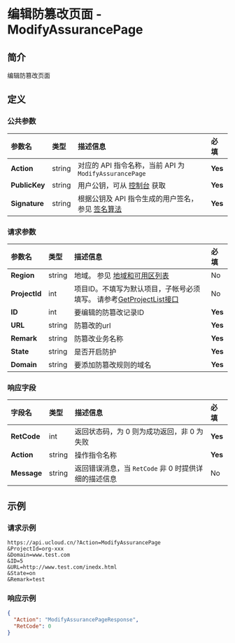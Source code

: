 # 编辑防篡改页面 - ModifyAssurancePage

## 简介

编辑防篡改页面








## 定义

### 公共参数

| 参数名 | 类型 | 描述信息 | 必填 |
|:---|:---|:---|:---|
| **Action**     | string  | 对应的 API 指令名称，当前 API 为 `ModifyAssurancePage`                        | **Yes** |
| **PublicKey**  | string  | 用户公钥，可从 [控制台](https://console.ucloud.cn/uapi/apikey) 获取                                             | **Yes** |
| **Signature**  | string  | 根据公钥及 API 指令生成的用户签名，参见 [签名算法](api/summary/signature.md)  | **Yes** |

### 请求参数

| 参数名 | 类型 | 描述信息 | 必填 |
|:---|:---|:---|:---|
| **Region** | string | 地域。 参见 [地域和可用区列表](api/summary/regionlist) |No|
| **ProjectId** | int | 项目ID。不填写为默认项目，子帐号必须填写。 请参考[GetProjectList接口](api/summary/get_project_list) |No|
| **ID** | int | 要编辑的防篡改记录ID |**Yes**|
| **URL** | string | 防篡改的url |**Yes**|
| **Remark** | string | 防篡改业务名称 |**Yes**|
| **State** | string | 是否开启防护 |**Yes**|
| **Domain** | string | 要添加防篡改规则的域名 |**Yes**|

### 响应字段

| 字段名 | 类型 | 描述信息 | 必填 |
|:---|:---|:---|:---|
| **RetCode** | int | 返回状态码，为 0 则为成功返回，非 0 为失败 |**Yes**|
| **Action** | string | 操作指令名称 |**Yes**|
| **Message** | string | 返回错误消息，当 `RetCode` 非 0 时提供详细的描述信息 |No|




## 示例

### 请求示例
    
```
https://api.ucloud.cn/?Action=ModifyAssurancePage
&ProjectId=org-xxx
&Domain=www.test.com
&ID=5
&URL=http://www.test.com/inedx.html
&State=on
&Remark=test
```

### 响应示例
    
```json
{
  "Action": "ModifyAssurancePageResponse",
  "RetCode": 0
}
```





